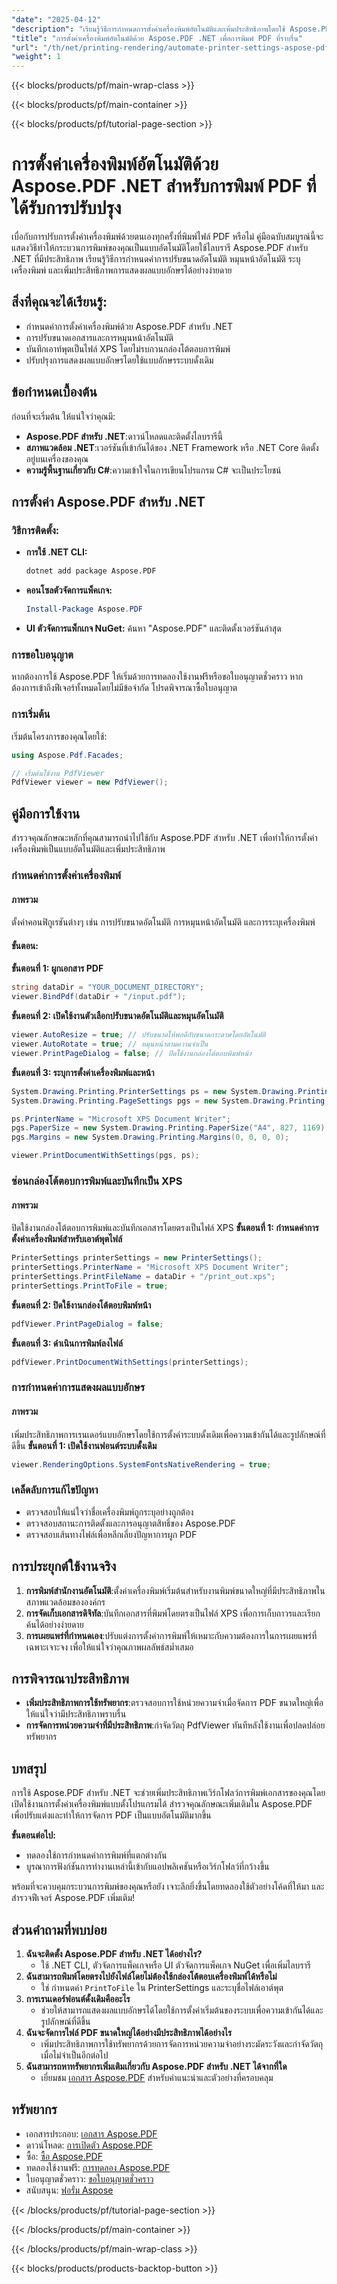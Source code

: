 ```yaml
---
"date": "2025-04-12"
"description": "เรียนรู้วิธีการกำหนดการตั้งค่าเครื่องพิมพ์อัตโนมัติและเพิ่มประสิทธิภาพโดยใช้ Aspose.PDF สำหรับ .NET กำหนดค่าการปรับขนาดอัตโนมัติ หมุนอัตโนมัติ และบันทึกเป็นไฟล์ XPS"
"title": "การตั้งค่าเครื่องพิมพ์อัตโนมัติด้วย Aspose.PDF .NET เพื่อการพิมพ์ PDF ที่ราบรื่น"
"url": "/th/net/printing-rendering/automate-printer-settings-aspose-pdf-net/"
"weight": 1
---
```


{{< blocks/products/pf/main-wrap-class >}}

{{< blocks/products/pf/main-container >}}

{{< blocks/products/pf/tutorial-page-section >}}


# การตั้งค่าเครื่องพิมพ์อัตโนมัติด้วย Aspose.PDF .NET สำหรับการพิมพ์ PDF ที่ได้รับการปรับปรุง

เบื่อกับการปรับการตั้งค่าเครื่องพิมพ์ด้วยตนเองทุกครั้งที่พิมพ์ไฟล์ PDF หรือไม่ คู่มือฉบับสมบูรณ์นี้จะแสดงวิธีทำให้กระบวนการพิมพ์ของคุณเป็นแบบอัตโนมัติโดยใช้ไลบรารี Aspose.PDF สำหรับ .NET ที่มีประสิทธิภาพ เรียนรู้วิธีการกำหนดค่าการปรับขนาดอัตโนมัติ หมุนหน้าอัตโนมัติ ระบุเครื่องพิมพ์ และเพิ่มประสิทธิภาพการแสดงผลแบบอักษรได้อย่างง่ายดาย

## สิ่งที่คุณจะได้เรียนรู้:
- กำหนดค่าการตั้งค่าเครื่องพิมพ์ด้วย Aspose.PDF สำหรับ .NET
- การปรับขนาดเอกสารและการหมุนหน้าอัตโนมัติ
- บันทึกเอาท์พุตเป็นไฟล์ XPS โดยไม่รบกวนกล่องโต้ตอบการพิมพ์
- ปรับปรุงการแสดงผลแบบอักษรโดยใช้แบบอักษรระบบดั้งเดิม

## ข้อกำหนดเบื้องต้น

ก่อนที่จะเริ่มต้น ให้แน่ใจว่าคุณมี:
- **Aspose.PDF สำหรับ .NET**:ดาวน์โหลดและติดตั้งไลบรารีนี้
- **สภาพแวดล้อม .NET**:เวอร์ชันที่เข้ากันได้ของ .NET Framework หรือ .NET Core ติดตั้งอยู่บนเครื่องของคุณ
- **ความรู้พื้นฐานเกี่ยวกับ C#**:ความเข้าใจในการเขียนโปรแกรม C# จะเป็นประโยชน์

## การตั้งค่า Aspose.PDF สำหรับ .NET

### วิธีการติดตั้ง:
- **การใช้ .NET CLI:**
  ```bash
  dotnet add package Aspose.PDF
  ```
- **คอนโซลตัวจัดการแพ็คเกจ:**
  ```powershell
  Install-Package Aspose.PDF
  ```
- **UI ตัวจัดการแพ็กเกจ NuGet:** ค้นหา "Aspose.PDF" และติดตั้งเวอร์ชันล่าสุด

### การขอใบอนุญาต
หากต้องการใช้ Aspose.PDF ให้เริ่มด้วยการทดลองใช้งานฟรีหรือขอใบอนุญาตชั่วคราว หากต้องการเข้าถึงฟีเจอร์ทั้งหมดโดยไม่มีข้อจำกัด โปรดพิจารณาซื้อใบอนุญาต

### การเริ่มต้น
เริ่มต้นโครงการของคุณโดยใช้:
```csharp
using Aspose.Pdf.Facades;

// เริ่มต้นใช้งาน PdfViewer
PdfViewer viewer = new PdfViewer();
```

## คู่มือการใช้งาน

สำรวจคุณลักษณะหลักที่คุณสามารถนำไปใช้กับ Aspose.PDF สำหรับ .NET เพื่อทำให้การตั้งค่าเครื่องพิมพ์เป็นแบบอัตโนมัติและเพิ่มประสิทธิภาพ

### กำหนดค่าการตั้งค่าเครื่องพิมพ์
#### ภาพรวม
ตั้งค่าคอนฟิกูเรชันต่างๆ เช่น การปรับขนาดอัตโนมัติ การหมุนหน้าอัตโนมัติ และการระบุเครื่องพิมพ์

#### ขั้นตอน:
**ขั้นตอนที่ 1: ผูกเอกสาร PDF**
```csharp
string dataDir = "YOUR_DOCUMENT_DIRECTORY";
viewer.BindPdf(dataDir + "/input.pdf");
```
**ขั้นตอนที่ 2: เปิดใช้งานตัวเลือกปรับขนาดอัตโนมัติและหมุนอัตโนมัติ**
```csharp
viewer.AutoResize = true; // ปรับขนาดให้พอดีกับขนาดกระดาษโดยอัตโนมัติ
viewer.AutoRotate = true; // หมุนหน้าตามความจำเป็น
viewer.PrintPageDialog = false; // ปิดใช้งานกล่องโต้ตอบพิมพ์หน้า
```
**ขั้นตอนที่ 3: ระบุการตั้งค่าเครื่องพิมพ์และหน้า**
```csharp
System.Drawing.Printing.PrinterSettings ps = new System.Drawing.Printing.PrinterSettings();
System.Drawing.Printing.PageSettings pgs = new System.Drawing.Printing.PageSettings();

ps.PrinterName = "Microsoft XPS Document Writer";
pgs.PaperSize = new System.Drawing.Printing.PaperSize("A4", 827, 1169);
pgs.Margins = new System.Drawing.Printing.Margins(0, 0, 0, 0);

viewer.PrintDocumentWithSettings(pgs, ps);
```
### ซ่อนกล่องโต้ตอบการพิมพ์และบันทึกเป็น XPS
#### ภาพรวม
ปิดใช้งานกล่องโต้ตอบการพิมพ์และบันทึกเอกสารโดยตรงเป็นไฟล์ XPS
**ขั้นตอนที่ 1: กำหนดค่าการตั้งค่าเครื่องพิมพ์สำหรับเอาต์พุตไฟล์**
```csharp
PrinterSettings printerSettings = new PrinterSettings();
printerSettings.PrinterName = "Microsoft XPS Document Writer";
printerSettings.PrintFileName = dataDir + "/print_out.xps";
printerSettings.PrintToFile = true;
```
**ขั้นตอนที่ 2: ปิดใช้งานกล่องโต้ตอบพิมพ์หน้า**
```csharp
pdfViewer.PrintPageDialog = false;
```
**ขั้นตอนที่ 3: ดำเนินการพิมพ์ลงไฟล์**
```csharp
pdfViewer.PrintDocumentWithSettings(printerSettings);
```
### การกำหนดค่าการแสดงผลแบบอักษร
#### ภาพรวม
เพิ่มประสิทธิภาพการเรนเดอร์แบบอักษรโดยใช้การตั้งค่าระบบดั้งเดิมเพื่อความเข้ากันได้และรูปลักษณ์ที่ดีขึ้น
**ขั้นตอนที่ 1: เปิดใช้งานฟอนต์ระบบดั้งเดิม**
```csharp
viewer.RenderingOptions.SystemFontsNativeRendering = true;
```
### เคล็ดลับการแก้ไขปัญหา
- ตรวจสอบให้แน่ใจว่าชื่อเครื่องพิมพ์ถูกระบุอย่างถูกต้อง
- ตรวจสอบสถานะการติดตั้งและการอนุญาตสิทธิ์ของ Aspose.PDF
- ตรวจสอบเส้นทางไฟล์เพื่อหลีกเลี่ยงปัญหาการผูก PDF

## การประยุกต์ใช้งานจริง
1. **การพิมพ์สำนักงานอัตโนมัติ**:ตั้งค่าเครื่องพิมพ์เริ่มต้นสำหรับงานพิมพ์ขนาดใหญ่ที่มีประสิทธิภาพในสภาพแวดล้อมขององค์กร
2. **การจัดเก็บเอกสารดิจิทัล**:บันทึกเอกสารที่พิมพ์โดยตรงเป็นไฟล์ XPS เพื่อการเก็บถาวรและเรียกค้นได้อย่างง่ายดาย
3. **การเผยแพร่ที่กำหนดเอง**:ปรับแต่งการตั้งค่าการพิมพ์ให้เหมาะกับความต้องการในการเผยแพร่ที่เฉพาะเจาะจง เพื่อให้แน่ใจว่าคุณภาพผลลัพธ์สม่ำเสมอ

## การพิจารณาประสิทธิภาพ
- **เพิ่มประสิทธิภาพการใช้ทรัพยากร**:ตรวจสอบการใช้หน่วยความจำเมื่อจัดการ PDF ขนาดใหญ่เพื่อให้แน่ใจว่ามีประสิทธิภาพราบรื่น
- **การจัดการหน่วยความจำที่มีประสิทธิภาพ**:กำจัดวัตถุ PdfViewer ทันทีหลังใช้งานเพื่อปลดปล่อยทรัพยากร

## บทสรุป
การใช้ Aspose.PDF สำหรับ .NET จะช่วยเพิ่มประสิทธิภาพเวิร์กโฟลว์การพิมพ์เอกสารของคุณโดยเปิดใช้งานการตั้งค่าเครื่องพิมพ์แบบตั้งโปรแกรมได้ สำรวจคุณลักษณะเพิ่มเติมใน Aspose.PDF เพื่อปรับแต่งและทำให้การจัดการ PDF เป็นแบบอัตโนมัติมากขึ้น

**ขั้นตอนต่อไป:**
- ทดลองใช้การกำหนดค่าการพิมพ์ที่แตกต่างกัน
- บูรณาการฟังก์ชันการทำงานเหล่านี้เข้ากับแอปพลิเคชันหรือเวิร์กโฟลว์ที่กว้างขึ้น

พร้อมที่จะควบคุมกระบวนการพิมพ์ของคุณหรือยัง เจาะลึกยิ่งขึ้นโดยทดลองใช้ตัวอย่างโค้ดที่ให้มา และสำรวจฟีเจอร์ Aspose.PDF เพิ่มเติม!

## ส่วนคำถามที่พบบ่อย
1. **ฉันจะติดตั้ง Aspose.PDF สำหรับ .NET ได้อย่างไร?**
   - ใช้ .NET CLI, ตัวจัดการแพ็คเกจหรือ UI ตัวจัดการแพ็คเกจ NuGet เพื่อเพิ่มไลบรารี
2. **ฉันสามารถพิมพ์โดยตรงไปยังไฟล์โดยไม่ต้องใช้กล่องโต้ตอบเครื่องพิมพ์ได้หรือไม่**
   - ใช่ กำหนดค่า `PrintToFile` ใน PrinterSettings และระบุชื่อไฟล์เอาต์พุต
3. **การเรนเดอร์ฟอนต์ดั้งเดิมคืออะไร**
   - ช่วยให้สามารถแสดงผลแบบอักษรได้โดยใช้การตั้งค่าเริ่มต้นของระบบเพื่อความเข้ากันได้และรูปลักษณ์ที่ดีขึ้น
4. **ฉันจะจัดการไฟล์ PDF ขนาดใหญ่ได้อย่างมีประสิทธิภาพได้อย่างไร**
   - เพิ่มประสิทธิภาพการใช้ทรัพยากรด้วยการจัดการหน่วยความจำอย่างระมัดระวังและกำจัดวัตถุเมื่อไม่จำเป็นอีกต่อไป
5. **ฉันสามารถหาทรัพยากรเพิ่มเติมเกี่ยวกับ Aspose.PDF สำหรับ .NET ได้จากที่ใด**
   - เยี่ยมชม [เอกสาร Aspose.PDF](https://reference.aspose.com/pdf/net/) สำหรับคำแนะนำและตัวอย่างที่ครอบคลุม

## ทรัพยากร
- เอกสารประกอบ: [เอกสาร Aspose.PDF](https://reference.aspose.com/pdf/net/)
- ดาวน์โหลด: [การเปิดตัว Aspose.PDF](https://releases.aspose.com/pdf/net/)
- ซื้อ: [ซื้อ Aspose.PDF](https://purchase.aspose.com/buy)
- ทดลองใช้งานฟรี: [การทดลอง Aspose.PDF](https://releases.aspose.com/pdf/net/)
- ใบอนุญาตชั่วคราว: [ขอใบอนุญาตชั่วคราว](https://purchase.aspose.com/temporary-license/)
- สนับสนุน: [ฟอรั่ม Aspose](https://forum.aspose.com/c/pdf/10)

{{< /blocks/products/pf/tutorial-page-section >}}

{{< /blocks/products/pf/main-container >}}

{{< /blocks/products/pf/main-wrap-class >}}

{{< blocks/products/products-backtop-button >}}